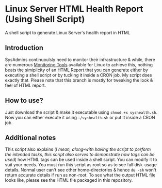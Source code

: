 # Linux Server HTML Health Report (Using Shell Script)
A shell script to generate Linux Server's health report in HTML

## Introduction
SysAdmins continuoulsly need to monitor their infrastructure & while, there are numerous [Monitoring Tools](https://watilearnd2day.wordpress.com/category/server-monitoring/) available for Linux to achieve this, nothing beats the simiplicity of an HTML Report that you can generate either by executing a shell script or by tucking it inside a CRON job. My script does exactly that.
Please note that this branch is mostly for tweaking the look & feel of HTML report.

## How to use?
Just download the script & make it executable using ``chmod +x syshealth.sh``. Now you can either execute it using ``./syshealth.sh`` or put it inside a CRON job.

## Additional notes
This script also explains (*I mean, along-with having the script to perform the intended tasks, this script also serves to demonstrate how tags can be used*) how HTML tags can be used inside a shell script. You can modify it to suit your needs.
You must run this script as root so as to see full disk-usage details. Normal user can't see other home-directories & hence ``du -sh`` won't return accurate details if run as non-root.
To see what the output HTML file looks like, please see the HTML file packaged in this repository.

